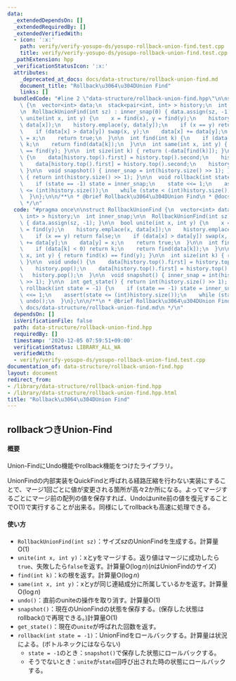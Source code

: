 ```yaml
---
data:
  _extendedDependsOn: []
  _extendedRequiredBy: []
  _extendedVerifiedWith:
  - icon: ':x:'
    path: verify/verify-yosupo-ds/yosupo-rollback-union-find.test.cpp
    title: verify/verify-yosupo-ds/yosupo-rollback-union-find.test.cpp
  _pathExtension: hpp
  _verificationStatusIcon: ':x:'
  attributes:
    _deprecated_at_docs: docs/data-structure/rollback-union-find.md
    document_title: "Rollback\u3064\u304DUnion Find"
    links: []
  bundledCode: "#line 2 \"data-structure/rollback-union-find.hpp\"\n\nstruct RollbackUnionFind\
    \ {\n  vector<int> data;\n  stack<pair<int, int> > history;\n  int inner_snap;\n\
    \n  RollbackUnionFind(int sz) : inner_snap(0) { data.assign(sz, -1); }\n\n  bool\
    \ unite(int x, int y) {\n    x = find(x), y = find(y);\n    history.emplace(x,\
    \ data[x]);\n    history.emplace(y, data[y]);\n    if (x == y) return false;\n\
    \    if (data[x] > data[y]) swap(x, y);\n    data[x] += data[y];\n    data[y]\
    \ = x;\n    return true;\n  }\n\n  int find(int k) {\n    if (data[k] < 0) return\
    \ k;\n    return find(data[k]);\n  }\n\n  int same(int x, int y) { return find(x)\
    \ == find(y); }\n\n  int size(int k) { return (-data[find(k)]); }\n\n  void undo()\
    \ {\n    data[history.top().first] = history.top().second;\n    history.pop();\n\
    \    data[history.top().first] = history.top().second;\n    history.pop();\n \
    \ }\n\n  void snapshot() { inner_snap = int(history.size() >> 1); }\n\n  int get_state()\
    \ { return int(history.size() >> 1); }\n\n  void rollback(int state = -1) {\n\
    \    if (state == -1) state = inner_snap;\n    state <<= 1;\n    assert(state\
    \ <= (int)history.size());\n    while (state < (int)history.size()) undo();\n\
    \  }\n};\n\n/**\n * @brief Rollback\u3064\u304DUnion Find\n * @docs docs/data-structure/rollback-union-find.md\n\
    \ */\n"
  code: "#pragma once\n\nstruct RollbackUnionFind {\n  vector<int> data;\n  stack<pair<int,\
    \ int> > history;\n  int inner_snap;\n\n  RollbackUnionFind(int sz) : inner_snap(0)\
    \ { data.assign(sz, -1); }\n\n  bool unite(int x, int y) {\n    x = find(x), y\
    \ = find(y);\n    history.emplace(x, data[x]);\n    history.emplace(y, data[y]);\n\
    \    if (x == y) return false;\n    if (data[x] > data[y]) swap(x, y);\n    data[x]\
    \ += data[y];\n    data[y] = x;\n    return true;\n  }\n\n  int find(int k) {\n\
    \    if (data[k] < 0) return k;\n    return find(data[k]);\n  }\n\n  int same(int\
    \ x, int y) { return find(x) == find(y); }\n\n  int size(int k) { return (-data[find(k)]);\
    \ }\n\n  void undo() {\n    data[history.top().first] = history.top().second;\n\
    \    history.pop();\n    data[history.top().first] = history.top().second;\n \
    \   history.pop();\n  }\n\n  void snapshot() { inner_snap = int(history.size()\
    \ >> 1); }\n\n  int get_state() { return int(history.size() >> 1); }\n\n  void\
    \ rollback(int state = -1) {\n    if (state == -1) state = inner_snap;\n    state\
    \ <<= 1;\n    assert(state <= (int)history.size());\n    while (state < (int)history.size())\
    \ undo();\n  }\n};\n\n/**\n * @brief Rollback\u3064\u304DUnion Find\n * @docs\
    \ docs/data-structure/rollback-union-find.md\n */\n"
  dependsOn: []
  isVerificationFile: false
  path: data-structure/rollback-union-find.hpp
  requiredBy: []
  timestamp: '2020-12-05 07:59:51+09:00'
  verificationStatus: LIBRARY_ALL_WA
  verifiedWith:
  - verify/verify-yosupo-ds/yosupo-rollback-union-find.test.cpp
documentation_of: data-structure/rollback-union-find.hpp
layout: document
redirect_from:
- /library/data-structure/rollback-union-find.hpp
- /library/data-structure/rollback-union-find.hpp.html
title: "Rollback\u3064\u304DUnion Find"
---
```

## rollbackつきUnion-Find

#### 概要

Union-FindにUndo機能やrollback機能をつけたライブラリ。

UnionFindの内部実装をQuickFindと呼ばれる経路圧縮を行わない実装にすることで、マージ1回ごとに値が変更される箇所が高々2か所になる。よってマージするごとにマージ前の配列の値を保存すれば、Undoはunite前の値を復元することで$\mathrm{O}(1)$で実行することが出来る。同様にしてrollbackも高速に処理できる。

#### 使い方

- `RollbackUnionFind(int sz)`：サイズ$sz$のUnionFindを生成する。計算量$\mathrm{O}(1)$
- `unite(int x, int y)`：xとyをマージする。返り値はマージに成功したら`true`、失敗したら`false`を返す。計算量$\mathrm{O}(\log n)$($n$はUnionFindのサイズ)
- `find(int k)`：kの根を返す。計算量$\mathrm{O}(\log n)$
- `same(int x, int y)`：xとyが同じ連結成分に所属しているかを返す。計算量$\mathrm{O}(\log n)$
- `undo()`：直前のuniteの操作を取り消す。計算量$\mathrm{O}(1)$
- `snapshot()`：現在のUnionFindの状態を保存する。(保存した状態はrollback()で再現できる。)計算量$\mathrm{O}(1)$
- `get_state()`：現在の`unite`が呼ばれた回数を返す。
- `rollback(int state = -1)`：UnionFindをロールバックする。計算量は状況による。(ボトルネックにはならない)
  - `state = -1`のとき：`snapshot()`で保存した状態にロールバックする。
  - そうでないとき：`unite`が`state`回呼び出された時の状態にロールバックする。